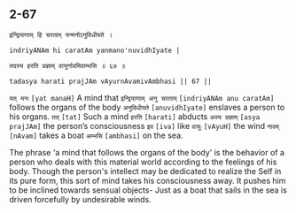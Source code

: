## 2-67


```shloka-sa
इन्द्रियाणाम् हि चरताम् यन्मनोऽनुविधीयते ।
```
```shloka-sa-hk
indriyANAm hi caratAm yanmano'nuvidhIyate |
```
```shloka-sa
तदस्य हरति प्रज्ञाम् वायुर्नावमिवाम्भसि ॥ ६७ ॥
```
```shloka-sa-hk
tadasya harati prajJAm vAyurnAvamivAmbhasi || 67 ||
```

`यत् मनः` `[yat manaH]` A mind that `इन्द्रियाणाम् अनु चरताम्` `[indriyANAm anu caratAm]` follows the organs of the body `अनुविधीयते` `[anuvidhIyate]` enslaves a person to his organs. `तत्` `[tat]` Such a mind `हरति` `[harati]` abducts `अस्य प्रज्ञाम्` `[asya prajJAm]` the person’s consciousness `इव` `[iva]` like `वायुः` `[vAyuH]` the wind `नावम्` `[nAvam]` takes a boat `अम्भसि` `[ambhasi]` on the sea.

The phrase 'a mind that follows the organs of the body' is the behavior of a person who deals with this material world according to the feelings of his body. 
Though the person's intellect may be dedicated to realize the Self in its pure form, this sort of mind takes his consciousness away. It pushes him to be inclined towards sensual objects- Just as a boat that sails in the sea is driven forcefully by undesirable winds.

